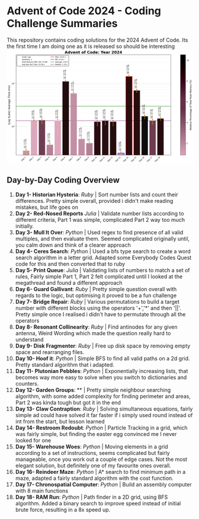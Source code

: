 # Advent of Code 2024 - Coding Challenge Summaries

This repository contains coding solutions for the 2024 Advent of Code. Its the first time I am doing one as it is released so should be interesting
![2024 Run Time](2024_Log_plot.png)
## Day-by-Day Coding Overview

1. **Day 1- Historian Hysteria**: *Ruby* | Sort number lists and count their differences. Pretty simple overall, provided i didn't make reading mistakes, but life goes on
2. **Day 2- Red-Nosed Reports** *Julia* | Validate number lists according to different criteria, Part 1 was simple, complicated Part 2 way too much initially.
3. **Day 3- Mull It Over**: *Python* | Used regex to find presence of all valid multiples, and then evaluate them. Seemed complicated originally until, you calm down and think of a clearer approach
4. **Day 4- Ceres Search**: *Python* | Used a bfs type search to create a word search algorithm in a letter grid. Adapted some Everybody Codes Quest code for this and then converted that to ruby
5. **Day 5- Print Queue**: *Julia* | Validating lists of numbers to match a set of rules, Fairly simple Part 1, Part 2 felt complicated until I looked at the megathread and found a different approach
6. **Day 6- Guard Gallivant**: *Ruby* | Pretty simple question overall with regards to the logic, but optimising it proved to be a fun challenge
7. **Day 7- Bridge Repair**: *Ruby* | Various permutations to build a target number with different blocks using the operators '+','*' and then '||'. Pretty simple once I realised i didn't have to permutate through all the operators
8. **Day 8- Resonant Collinearity**: *Ruby* | Find antinodes for any given antenna, Weird Wording which made the question really hard to understand
9. **Day 9- Disk Fragmenter**: *Ruby* | Free up disk space by removing empty space and rearranging files.
10. **Day 10- Hoof it**: *Python* | Simple BFS to find all valid paths on a 2d grid. Pretty standard algorithm that i adapted.
11. **Day 11- Plutonian Pebbles**: *Python* | Exponentially increasing lists, that becomes way more easy to solve when you switch to dictionaries and counters.
12. **Day 12- Garden Groups**: ** | Pretty simple neighbour searching algorithm, with some added complexity for finding perimeter and areas, Part 2 was kinda tough but got it in the end
13. **Day 13- Claw Contraption**: *Ruby* | Solving simultaneous equations, fairly simple ad could have solved it far faster if i simply used round instead of int from the start, but lesson learned
14. **Day 14- Restroom Redoubt**: *Python* | Particle Tracking in a grid, which was fairly simple, but finding the easter egg convinced me I never looked for one
15. **Day 15- Warehouse Woes**: *Python* | Moving elements in a grid according to a set of instructions, seems complicated but fairly manageable, once you work out a couple of edge cases. Not the most elegant solution, but definitely one of my favourite ones overall.
16. **Day 16- Reindeer Maze**: *Python* | A* search to find minimum path in a maze, adapted a fairly standard algorithm with the cost function.
17. **Day 17- Chronospatial Computer**: *Python* | Build an assembly computer with 8 main functions
18. **Day 18- RAM Run**: *Python* | Path finder in a 2D grid, using BFS algorithm. Added a binary search to improve speed instead of initial brute force, resulting in a 8x speed up.